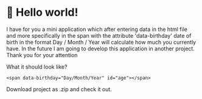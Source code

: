 # 👋 Hello world!

I have for you a mini application which after entering data in the html file and more specifically in the span with the attribute 'data-birthday' date of birth in the format Day / Month / Year will calculate how much you currently have. In the future I am going to develop this application in another project. Thank you for your attention

What it should look like?

``` <span data-birthday="Day/Month/Year" id="age"></span> ```

Download project as .zip and check it out.